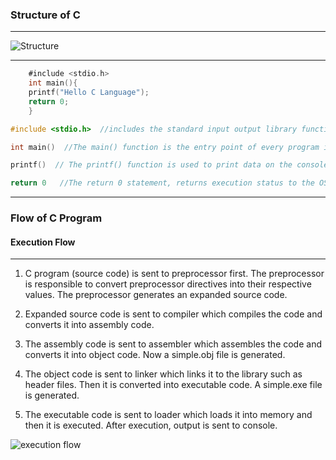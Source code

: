 ### Structure of C

-------

![Structure](https://d2h0cx97tjks2p.cloudfront.net/blogs/wp-content/uploads/sites/2/2019/04/Basic-structure-of-C-with-Example.jpg)


-----

```objectivec
    #include <stdio.h>    
    int main(){    
    printf("Hello C Language");    
    return 0;   
    }  
```


```objectivec
#include <stdio.h>  //includes the standard input output library functions. The printf() function is defined in stdio.h .

int main()  //The main() function is the entry point of every program in c language.

printf()  // The printf() function is used to print data on the console.

return 0   //The return 0 statement, returns execution status to the OS. The 0 value is used for successful execution and 1 for unsuccessful execution.
```

------------

### Flow of C Program

#### Execution Flow

-----------

1) C program (source code) is sent to preprocessor first. The preprocessor is responsible to convert preprocessor directives into their respective values. The preprocessor generates an expanded source code.

2) Expanded source code is sent to compiler which compiles the code and converts it into assembly code.

3) The assembly code is sent to assembler which assembles the code and converts it into object code. Now a simple.obj file is generated.

4) The object code is sent to linker which links it to the library such as header files. Then it is converted into executable code. A simple.exe file is generated.

5) The executable code is sent to loader which loads it into memory and then it is executed. After execution, output is sent to console.


![execution flow](https://static.javatpoint.com/cpages/images/c-program-flow.png)